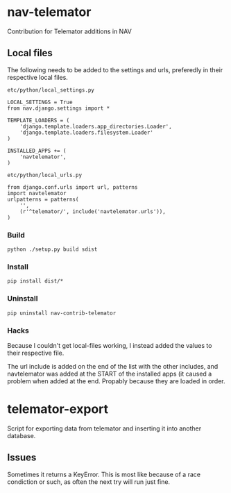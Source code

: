 # nav-telemator

Contribution for Telemator additions in NAV

## Local files

The following needs to be added to the settings and urls, preferedly in their respective local files.

`etc/python/local_settings.py`

    LOCAL_SETTINGS = True
    from nav.django.settings import *

    TEMPLATE_LOADERS = (
        'django.template.loaders.app_directories.Loader',
        'django.template.loaders.filesystem.Loader'
    )

    INSTALLED_APPS += (
        'navtelemator',
    )

`etc/python/local_urls.py`

    from django.conf.urls import url, patterns
    import navtelemator
    urlpatterns = patterns(
        '',
        (r'^telemator/', include('navtelemator.urls')),
    )

### Build

`python ./setup.py build sdist`

### Install

`pip install dist/*`

### Uninstall

`pip uninstall nav-contrib-telemator`

### Hacks

Because I couldn't get local-files working, I instead added the values to their respective file.

The url include is added on the end of the list with the other includes, and navtelemator was added at the START of the installed apps (it caused a problem when added at the end. Propably because they are loaded in order.

# telemator-export

Script for exporting data from telemator and inserting it into another database.

## Issues

Sometimes it returns a KeyError. This is most like because of a race condiction or such, as often the next try will run just fine.
